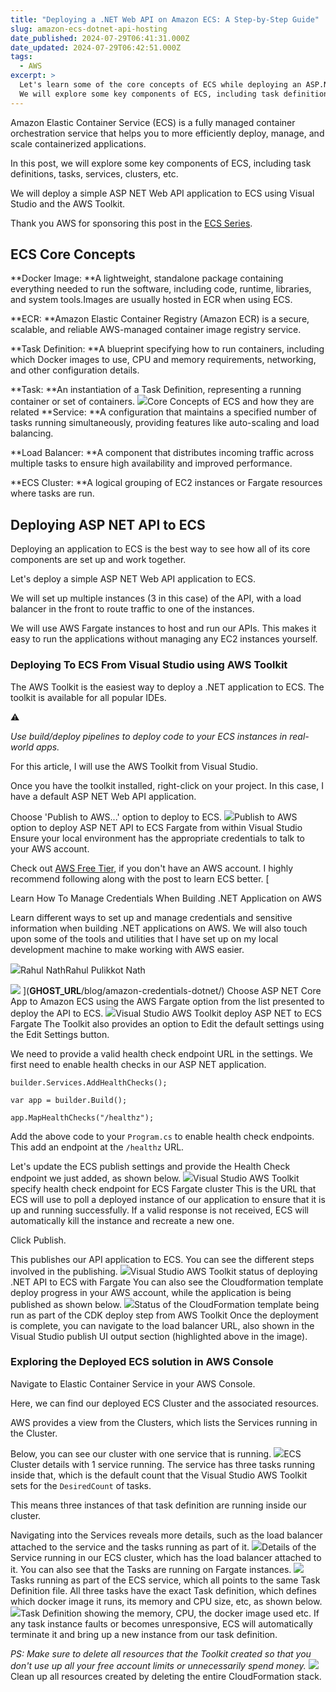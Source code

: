 ```yaml
---
title: "Deploying a .NET Web API on Amazon ECS: A Step-by-Step Guide"
slug: amazon-ecs-dotnet-api-hosting
date_published: 2024-07-29T06:41:31.000Z
date_updated: 2024-07-29T06:42:51.000Z
tags: 
  - AWS
excerpt: >
  Let's learn some of the core concepts of ECS while deploying an ASP.NET Web API application on Amazon ECS using Fargate. 
  We will explore some key components of ECS, including task definitions, tasks, services, clusters, etc.
---
```


Amazon Elastic Container Service (ECS) is a fully managed container orchestration service that helps you to more efficiently deploy, manage, and scale containerized applications.

In this post, we will explore some key components of ECS, including task definitions, tasks, services, clusters, etc. 

We will deploy a simple ASP NET Web API application to ECS using Visual Studio and the AWS Toolkit.

Thank you AWS for sponsoring this post in the [ECS Series](__GHOST_URL__/blog/tag/ecs/).

## ECS Core Concepts

**Docker Image: **A lightweight, standalone package containing everything needed to run the software, including code, runtime, libraries, and system tools.Images are usually hosted in ECR when using ECS.

**ECR: **Amazon Elastic Container Registry (Amazon ECR) is a secure, scalable, and reliable AWS-managed container image registry service.

**Task Definition: **A blueprint specifying how to run containers, including which Docker images to use, CPU and memory requirements, networking, and other configuration details.

**Task: **An instantiation of a Task Definition, representing a running container or set of containers.
![](__GHOST_URL__/content/images/2024/07/image-26.png)Core Concepts of ECS and how they are related
**Service: **A configuration that maintains a specified number of tasks running simultaneously, providing features like auto-scaling and load balancing.

**Load Balancer: **A component that distributes incoming traffic across multiple tasks to ensure high availability and improved performance.

**ECS Cluster: **A logical grouping of EC2 instances or Fargate resources where tasks are run.

## Deploying ASP NET API to ECS

Deploying an application to ECS is the best way to see how all of its core components are set up and work together. 

Let's deploy a simple ASP NET Web API application to ECS. 

We will set up multiple instances (3 in this case) of the API, with a load balancer in the front to route traffic to one of the instances.

We will use AWS Fargate instances to host and run our APIs. This makes it easy to run the applications without managing any EC2 instances yourself.

### Deploying To ECS From Visual Studio using AWS Toolkit

The AWS Toolkit is the easiest way to deploy a .NET application to ECS. The toolkit is available for all popular IDEs.

⚠️

*Use build/deploy pipelines to deploy code to your ECS instances in real-world apps.*

For this article, I will use the AWS Toolkit from Visual Studio. 

Once you have the toolkit installed, right-click on your project. In this case, I have a default ASP NET Web API application.

Choose 'Publish to AWS...' option to deploy to ECS.
![](__GHOST_URL__/content/images/2024/07/image-15.png)Publish to AWS option to deploy ASP NET API to ECS Fargate from within Visual Studio
Ensure your local environment has the appropriate credentials to talk to your AWS account. 

Check out [AWS Free Tier](https://aws.amazon.com/free), if you don't have an AWS account. I highly recommend following along with the post to learn ECS better.
[

Learn How To Manage Credentials When Building .NET Application on AWS

Learn different ways to set up and manage credentials and sensitive information when building .NET applications on AWS. We will also touch upon some of the tools and utilities that I have set up on my local development machine to make working with AWS easier.

![](__GHOST_URL__/content/images/size/w256h256/2022/10/logo-512x512.png)Rahul NathRahul Pulikkot Nath

![](__GHOST_URL__/content/images/size/w1200/secure-key.jpg)
](__GHOST_URL__/blog/amazon-credentials-dotnet/)
Choose ASP NET Core App to Amazon ECS using the AWS Fargate option from the list presented to deploy the API to ECS.
![](__GHOST_URL__/content/images/2024/07/image-17.png)Visual Studio AWS Toolkit deploy ASP NET to ECS Fargate
The Toolkit also provides an option to Edit the default settings using the Edit Settings button.

We need to provide a valid health check endpoint URL in the settings. We first need to enable health checks in our ASP NET  application.

    builder.Services.AddHealthChecks();
    
    var app = builder.Build();
    
    app.MapHealthChecks("/healthz");

Add the above code to your `Program.cs` to enable health check endpoints. This add an endpoint at the `/healthz` URL.

Let's update the ECS publish settings and provide the Health Check endpoint we just added, as shown below.
![](__GHOST_URL__/content/images/2024/07/image-18.png)Visual Studio AWS Toolkit specify health check endpoint for ECS Fargate cluster
This is the URL that ECS will use to poll a deployed instance of our application to ensure that it is up and running successfully. If a valid response is not received, ECS will automatically kill the instance and recreate a new one.

Click Publish. 

This publishes our API application to ECS. You can see the different steps involved in the publishing.
![](__GHOST_URL__/content/images/2024/07/image-20.png)Visual Studio AWS Toolkit status of deploying .NET API to ECS with Fargate
You can also see the Cloudformation template deploy progress in your AWS account, while the application is being published as shown below.
![](__GHOST_URL__/content/images/2024/07/image-19.png)Status of the CloudFormation template being run as part of the CDK deploy step from AWS Toolkit
Once the deployment is complete, you can navigate to the load balancer URL, also shown in the Visual Studio publish UI output section (highlighted above in the image).

### Exploring the Deployed ECS solution in AWS Console

Navigate to Elastic Container Service in your AWS Console.

Here, we can find our deployed ECS Cluster and the associated resources.

AWS provides a view from the Clusters, which lists the Services running in the Cluster.

Below, you can see our cluster with one service that is running.
![](__GHOST_URL__/content/images/2024/07/image-21.png)ECS Cluster details with 1 service running.
The service has three tasks running inside that, which is the default count that the Visual Studio AWS Toolkit sets for the `DesiredCount` of tasks. 

This means three instances of that task definition are running inside our cluster. 

Navigating into the Services reveals more details, such as the load balancer attached to the service and the tasks running as part of it.
![](__GHOST_URL__/content/images/2024/07/image-22.png)Details of the Service running in our ECS cluster, which has the load balancer attached to it.
You can also see that the Tasks are running on Fargate instances.
![](__GHOST_URL__/content/images/2024/07/image-23.png)Tasks running as part of the ECS service, which all points to the same Task Definition file.
All three tasks have the exact Task definition, which defines which docker image it runs, its memory and CPU size, etc, as shown below.
![](__GHOST_URL__/content/images/2024/07/image-24.png)Task Definition showing the memory, CPU, the docker image used etc.
If any task instance faults or becomes unresponsive, ECS will automatically terminate it and bring up a new instance from our task definition. 

*PS: Make sure to delete all resources that the Toolkit created so that you don't use up all your free account limits or unnecessarily spend money.*
![](__GHOST_URL__/content/images/2024/07/image-25.png)Clean up all resources created by deleting the entire CloudFormation stack.
